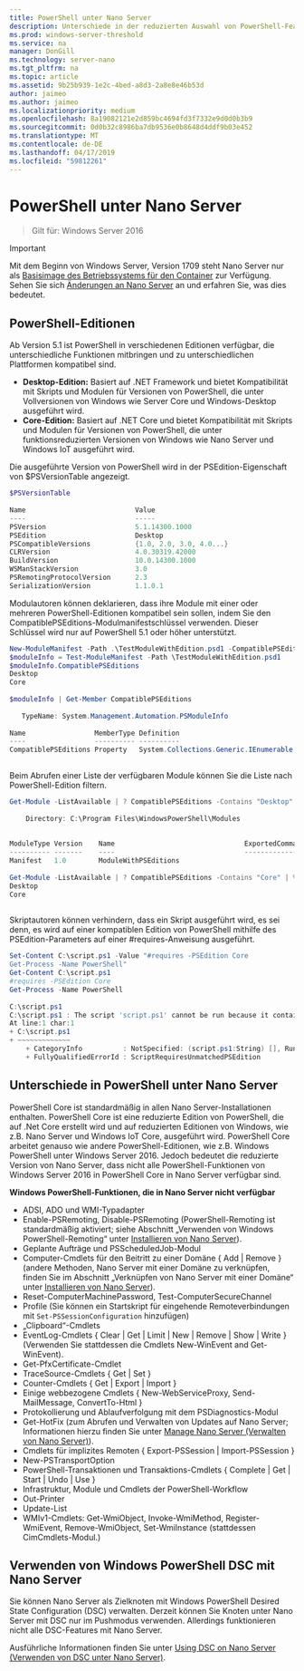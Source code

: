 ```yaml
---
title: PowerShell unter Nano Server
description: Unterschiede in der reduzierten Auswahl von PowerShell-Features unter Nano Server
ms.prod: windows-server-threshold
ms.service: na
manager: DonGill
ms.technology: server-nano
ms.tgt_pltfrm: na
ms.topic: article
ms.assetid: 9b25b939-1e2c-4bed-a8d3-2a8e8e46b53d
author: jaimeo
ms.author: jaimeo
ms.localizationpriority: medium
ms.openlocfilehash: 8a19082121e2d859bc4694fd3f7332e9d0d0b3b9
ms.sourcegitcommit: 0d0b32c8986ba7db9536e0b8648d4ddf9b03e452
ms.translationtype: MT
ms.contentlocale: de-DE
ms.lasthandoff: 04/17/2019
ms.locfileid: "59812261"
---
```

# <a name="powershell-on-nano-server"></a>PowerShell unter Nano Server

>Gilt für: Windows Server 2016
  
> [!IMPORTANT]
> Mit dem Beginn von Windows Server, Version 1709 steht Nano Server nur als [Basisimage des Betriebssystems für den Container](/virtualization/windowscontainers/quick-start/using-insider-container-images#install-base-container-image) zur Verfügung. Sehen Sie sich [Änderungen an Nano Server](nano-in-semi-annual-channel.md) an und erfahren Sie, was dies bedeutet. 
  
## <a name="powershell-editions"></a>PowerShell-Editionen   
  
Ab Version 5.1 ist PowerShell in verschiedenen Editionen verfügbar, die unterschiedliche Funktionen mitbringen und zu unterschiedlichen Plattformen kompatibel sind.  
  
- **Desktop-Edition:** Basiert auf .NET Framework und bietet Kompatibilität mit Skripts und Modulen für Versionen von PowerShell, die unter Vollversionen von Windows wie Server Core und Windows-Desktop ausgeführt wird.  
- **Core-Edition:** Basiert auf .NET Core und bietet Kompatibilität mit Skripts und Modulen für Versionen von PowerShell, die unter funktionsreduzierten Versionen von Windows wie Nano Server und Windows IoT ausgeführt wird.  
  
Die ausgeführte Version von PowerShell wird in der PSEdition-Eigenschaft von $PSVersionTable angezeigt.  
```powershell  
$PSVersionTable  
  
Name                           Value  
----                           -----  
PSVersion                      5.1.14300.1000  
PSEdition                      Desktop  
PSCompatibleVersions           {1.0, 2.0, 3.0, 4.0...}  
CLRVersion                     4.0.30319.42000  
BuildVersion                   10.0.14300.1000  
WSManStackVersion              3.0  
PSRemotingProtocolVersion      2.3  
SerializationVersion           1.1.0.1  
```  
  
Modulautoren können deklarieren, dass ihre Module mit einer oder mehreren PowerShell-Editionen kompatibel sein sollen, indem Sie den CompatiblePSEditions-Modulmanifestschlüssel verwenden. Dieser Schlüssel wird nur auf PowerShell 5.1 oder höher unterstützt.  
```powershell  
New-ModuleManifest -Path .\TestModuleWithEdition.psd1 -CompatiblePSEditions Desktop,Core -PowerShellVersion 5.1  
$moduleInfo = Test-ModuleManifest -Path \TestModuleWithEdition.psd1  
$moduleInfo.CompatiblePSEditions  
Desktop  
Core  
  
$moduleInfo | Get-Member CompatiblePSEditions  
  
   TypeName: System.Management.Automation.PSModuleInfo  
  
Name                 MemberType Definition  
----                 ---------- ----------  
CompatiblePSEditions Property   System.Collections.Generic.IEnumerable[string] CompatiblePSEditions {get;}  
  
```  
Beim Abrufen einer Liste der verfügbaren Module können Sie die Liste nach PowerShell-Edition filtern.  
```powershell  
Get-Module -ListAvailable | ? CompatiblePSEditions -Contains "Desktop"  
  
    Directory: C:\Program Files\WindowsPowerShell\Modules  
  
  
ModuleType Version    Name                                ExportedCommands  
---------- -------    ----                                ----------------  
Manifest   1.0        ModuleWithPSEditions  
  
Get-Module -ListAvailable | ? CompatiblePSEditions -Contains "Core" | % CompatiblePSEditions  
Desktop  
Core  
  
```  
Skriptautoren können verhindern, dass ein Skript ausgeführt wird, es sei denn, es wird auf einer kompatiblen Edition von PowerShell mithilfe des PSEdition-Parameters auf einer #requires-Anweisung ausgeführt.  
```powershell  
Set-Content C:\script.ps1 -Value "#requires -PSEdition Core  
Get-Process -Name PowerShell"  
Get-Content C:\script.ps1  
#requires -PSEdition Core  
Get-Process -Name PowerShell  
  
C:\script.ps1  
C:\script.ps1 : The script 'script.ps1' cannot be run because it contained a "#requires" statement for PowerShell editions 'Core'. The edition of PowerShell that is required by the script does not match the currently running PowerShell Desktop edition.  
At line:1 char:1  
+ C:\script.ps1  
+ ~~~~~~~~~~~~~  
    + CategoryInfo          : NotSpecified: (script.ps1:String) [], RuntimeException  
    + FullyQualifiedErrorId : ScriptRequiresUnmatchedPSEdition  
```  
  
## <a name="differences-in-powershell-on-nano-server"></a>Unterschiede in PowerShell unter Nano Server  
PowerShell Core ist standardmäßig in allen Nano Server-Installationen enthalten. PowerShell Core ist eine reduzierte Edition von PowerShell, die auf .Net Core erstellt wird und auf reduzierten Editionen von Windows, wie z.B. Nano Server und Windows IoT Core, ausgeführt wird. PowerShell Core arbeitet genauso wie andere PowerShell-Editionen, wie z.B. Windows PowerShell unter Windows Server 2016. Jedoch bedeutet die reduzierte Version von Nano Server, dass nicht alle PowerShell-Funktionen von Windows Server 2016 in PowerShell Core in Nano Server verfügbar sind.  
  
  
**Windows PowerShell-Funktionen, die in Nano Server nicht verfügbar**  
* ADSI, ADO und WMI-Typadapter   
* Enable-PSRemoting, Disable-PSRemoting (PowerShell-Remoting ist standardmäßig aktiviert; siehe Abschnitt „Verwenden von Windows PowerShell-Remoting“ unter [Installieren von Nano Server](Getting-Started-with-Nano-Server.md)).  
* Geplante Aufträge und PSScheduledJob-Modul   
* Computer-Cmdlets für den Beitritt zu einer Domäne { Add | Remove } (andere Methoden, Nano Server mit einer Domäne zu verknüpfen, finden Sie im Abschnitt „Verknüpfen von Nano Server mit einer Domäne“ unter [Installieren von Nano Server](Getting-Started-with-Nano-Server.md)).  
* Reset-ComputerMachinePassword, Test-ComputerSecureChannel   
* Profile (Sie können ein Startskript für eingehende Remoteverbindungen mit `Set-PSSessionConfiguration` hinzufügen)  
* „Clipboard“-Cmdlets   
* EventLog-Cmdlets { Clear | Get | Limit | New | Remove | Show | Write } (Verwenden Sie stattdessen die Cmdlets New-WinEvent and Get-WinEvent).   
* Get-PfxCertificate-Cmdlet   
* TraceSource-Cmdlets { Get | Set }   
* Counter-Cmdlets { Get | Export | Import }   
* Einige webbezogene Cmdlets { New-WebServiceProxy, Send-MailMessage, ConvertTo-Html }  
* Protokollierung und Ablaufverfolgung mit dem PSDiagnostics-Modul    
* Get-HotFix (zum Abrufen und Verwalten von Updates auf Nano Server; Informationen hierzu finden Sie unter [Manage Nano Server (Verwalten von Nano Server)](Manage-Nano-Server.md)).  
* Cmdlets für implizites Remoten { Export-PSSession | Import-PSSession }   
* New-PSTransportOption   
* PowerShell-Transaktionen und Transaktions-Cmdlets { Complete | Get | Start | Undo | Use }   
* Infrastruktur, Module und Cmdlets der PowerShell-Workflow   
* Out-Printer   
* Update-List   
* WMIv1-Cmdlets: Get-WmiObject, Invoke-WmiMethod, Register-WmiEvent, Remove-WmiObject, Set-WmiInstance (stattdessen CimCmdlets-Modul.)   
  
## <a name="using-windows-powershell-desired-state-configuration-with-nano-server"></a>Verwenden von Windows PowerShell DSC mit Nano Server  
  
Sie können Nano Server als Zielknoten mit Windows PowerShell Desired State Configuration (DSC) verwalten. Derzeit können Sie Knoten unter Nano Server mit DSC nur im Pushmodus verwenden. Allerdings funktionieren nicht alle DSC-Features mit Nano Server.  
  
Ausführliche Informationen finden Sie unter [Using DSC on Nano Server (Verwenden von DSC unter Nano Server)](https://msdn.microsoft.com/powershell/dsc/nanoDsc).  
  
  


